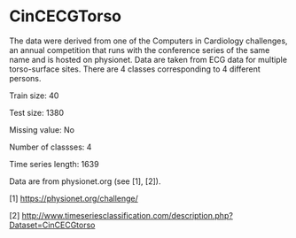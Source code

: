 # CinCECGTorso

The data were derived from one of the Computers in Cardiology challenges, an annual competition that runs with the conference series of the same name and is hosted on physionet. Data are taken from ECG data for multiple torso-surface sites. There are 4 classes corresponding to 4 different persons.

Train size: 40

Test size: 1380

Missing value: No

Number of classses: 4

Time series length: 1639

Data are from physionet.org (see [1], [2]).

[1] https://physionet.org/challenge/

[2] http://www.timeseriesclassification.com/description.php?Dataset=CinCECGtorso